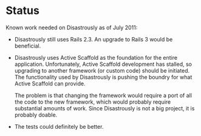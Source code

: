 # Status

Known work needed on Disastrously as of July 2011:

* Disastrously still uses Rails 2.3. An upgrade to Rails 3 would be beneficial.

* Disastrously uses Active Scaffold as the foundation for the entire
  application. Unfortunately, Active Scaffold development has stalled, so
  upgrading to another framework (or custom code) should be initiated. The
  functionality used by Disastrously is pushing the boundry for what Active
  Scaffold can provide.

  The problem is that changing the framework would require a port of all the code
  to the new framework, which would probably require substantial amounts of
  work. Since Disastrously is not a big project, it is probably doable.

* The tests could definitely be better.
